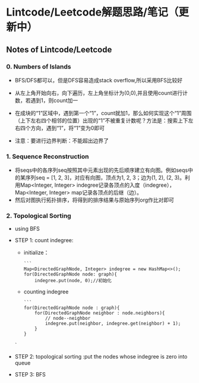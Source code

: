# Lintcode/Leetcode解题思路/笔记（更新中）

## Notes of Lintcode/Leetcode 


### 0. Numbers of Islands


- BFS/DFS都可以，但是DFS容易造成stack overflow,所以采用BFS比较好

- 从左上角开始向右，向下遍历，左上角坐标计为(0,0),并且使用count进行计数，若遇到1，则count加一

- 在成块的“1”区域中，遇到第一个“1”，count就加1，那么如何实现这个“1”周围（上下左右四个相邻的位置）出现的“1”不被重复计数呢？方法是：搜索上下左右四个方向，遇到“1”，将“1”变为0即可

- 注意：要进行边界判断：不能超出边界了

### 1. Sequence Reconstruction
- 将seqs中的各序列seq按照其中元素出现的先后顺序建立有向图。例如seqs中的某序列seq = [1, 2, 3]，对应有向图，顶点为1, 2, 3；边为(1, 2), (2, 3)。利用Map<Integer, Integer> indegree记录各顶点的入度（indegree），Map<Integer, Integer> map记录各顶点的后继（边）。
- 然后对图执行拓扑排序，将得到的排序结果与原始序列org作比对即可

### 2. Topological Sorting

- using BFS
- STEP 1: count indegree: 
  * initialize：
  
        ``` 
        Map<DirectedGraphNode, Integer> indegree = new HashMap<>();
        for(DirectedGraphNode node: graph){
            indegree.put(node, 0);//初始化
  * counting indegree
     
        ```  
        for(DirectedGraphNode node : graph){
            for(DirectedGraphNode neighbor : node.neighbors){
                // node--neighbor
                indegree.put(neighbor, indegree.get(neighbor) + 1);
            }
        }
  `
       
- STEP 2: topological sorting :put the nodes whose indegree is zero into queue 
- STEP 3: BFS






